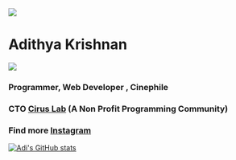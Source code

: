 
<img src="https://github.com/fal3n-4ngel/fal3n-4ngel/blob/main/intro.png">

# Adithya Krishnan
<img src="https://komarev.com/ghpvc/?username=fal3n-4ngel"/>

### Programmer, Web Developer , Cinephile
###  CTO [Cirus Lab](https://github.com/orgs/CIRUS-LAB) (A Non Profit Programming Community)
### Find more [Instagram](https://www.instagram.com/fal3n.4ngel?utm_medium=copy_link)





[![Adi's GitHub stats](https://github-readme-stats.vercel.app/api?username=fal3n-4ngel)](https://github.com/anuraghazra/github-readme-stats)
